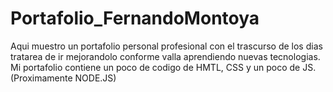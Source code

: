 # Portafolio_FernandoMontoya
Aqui muestro un portafolio personal profesional con el trascurso de los dias tratarea de ir mejorandolo conforme valla aprendiendo nuevas tecnologias.
Mi portafolio contiene un poco de codigo de HMTL, CSS y un poco de JS. (Proximamente NODE.JS)
